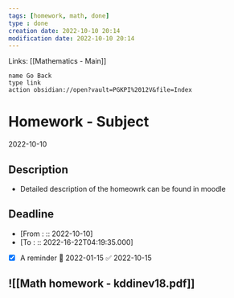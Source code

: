 ```yaml
---
tags: [homework, math, done]
type : done
creation date: 2022-10-10 20:14
modification date: 2022-10-10 20:14
---
```

Links: [[Mathematics - Main]]
```button
name Go Back
type link
action obsidian://open?vault=PGKPI%2012V&file=Index
```
# Homework - Subject
2022-10-10
## Description
-  Detailed description of the homeowrk can be found in moodle
## Deadline
-  [From : :: 2022-10-10]
-  [To : :: 2022-16-22T04:19:35.000]
- [x] A reminder 📅 2022-01-15 ✅ 2022-10-15

![[Math homework - kddinev18.pdf]]
---